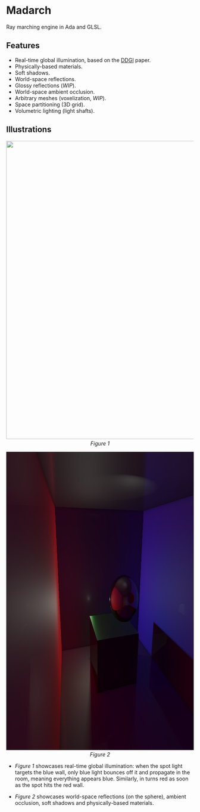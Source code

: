 # Madarch
Ray marching engine in Ada and GLSL.

## Features

- Real-time global illumination, based on the <a href=http://jcgt.org/published/0008/02/01/paper-lowres.pdf>DDGI</a> paper.
- Physically-based materials.
- Soft shadows.
- World-space reflections.
- Glossy reflections (*WIP*).
- World-space ambient occlusion.
- Arbitrary meshes (voxelization, *WIP*).
- Space partitioning (3D grid).
- Volumetric lighting (light shafts).

## Illustrations

<p align="center">
  <img width=800 height=800 src="media/realtime_gi.gif"><br>
  <i>Figure 1</i>
</p>

<p align="center">
  <img width=800 height=800 src="media/room.png"><br>
  <i>Figure 2</i>
</p>

- *Figure 1* showcases real-time global illumination: when the spot light targets the blue wall, only blue light bounces off it and propagate in the room, meaning everything appears blue. Similarly, in turns red as soon as the spot hits the red wall.

- *Figure 2* showcases world-space reflections (on the sphere), ambient occlusion, soft shadows and physically-based materials.
